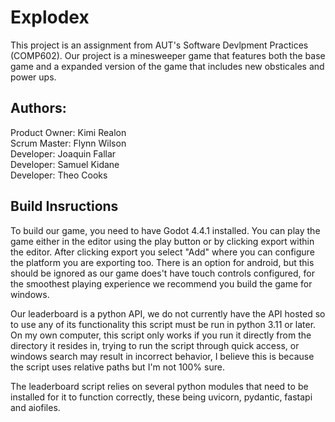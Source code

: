 # Explodex
This project is an assignment from AUT's Software Devlpment Practices (COMP602). Our project is a minesweeper game that features both the base game and a expanded version of the game that includes new obsticales and power ups.

## Authors: 
Product Owner: Kimi Realon  
Scrum Master: Flynn Wilson  
Developer: Joaquin Fallar  
Developer: Samuel Kidane  
Developer: Theo Cooks 

## Build Insructions
To build our game, you need to have Godot 4.4.1 installed. You can play the game either in the editor using the play button or by clicking export within the editor. After clicking export you select "Add" where you can configure the platform you are exporting too. There is an option for android, but this should be ignored as our game does't have touch controls configured, for the smoothest playing experience we recommend you build the game for windows.

Our leaderboard is a python API, we do not currently have the API hosted so to use any of its functionality this script must be run in python 3.11 or later. On my own computer, this script only works if you run it directly from the directory it resides in, trying to run the script through quick access, or windows search may result in incorrect behavior, I believe this is because the script uses relative paths but I'm not 100% sure.

The leaderboard script relies on several python modules that need to be installed for it to function correctly, these being uvicorn, pydantic, fastapi and aiofiles.
